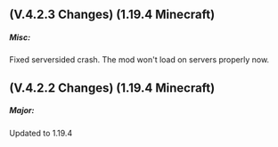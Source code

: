## **(V.4.2.3 Changes) (1.19.4 Minecraft)**

##### Misc:
Fixed serversided crash. The mod won't load on servers properly now.

## **(V.4.2.2 Changes) (1.19.4 Minecraft)**

##### Major:
Updated to 1.19.4